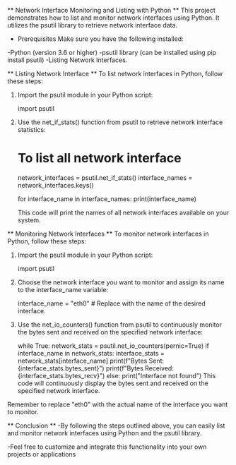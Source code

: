   ** Network Interface Monitoring and Listing with Python **
  This project demonstrates how to list and monitor network interfaces using Python. It utilizes the psutil library to retrieve network interface data.

  * Prerequisites 
   Make sure you have the following installed:

   -Python (version 3.6 or higher)
   -psutil library (can be installed using pip install psutil)
   -Listing Network Interfaces.

  ** Listing Network Interface **
  To list network interfaces in Python, follow these steps:

1) Import the psutil module in your Python script:

   import psutil

2) Use the net_if_stats() function from psutil to retrieve network interface statistics:

   # To list all network interface 
   network_interfaces = psutil.net_if_stats()
   interface_names = network_interfaces.keys()

   for interface_name in interface_names:
        print(interface_name)

   This code will print the names of all network interfaces available on your system.

  ** Monitoring Network Interfaces **
  To monitor network interfaces in Python, follow these steps:

1) Import the psutil module in your Python script:

   import psutil

2) Choose the network interface you want to monitor and assign its name to the interface_name variable:

   interface_name = "eth0"  # Replace with the name of the desired interface.

3) Use the net_io_counters() function from psutil to continuously monitor the bytes sent and received on the specified network interface:

   while True:
         network_stats = psutil.net_io_counters(pernic=True)
         if interface_name in network_stats:
             interface_stats = network_stats[interface_name]
             print(f"Bytes Sent: {interface_stats.bytes_sent}")
             print(f"Bytes Received: {interface_stats.bytes_recv}")
         else:
            print("Interface not found")
  This code will continuously display the bytes sent and received on the specified network interface.

  Remember to replace "eth0" with the actual name of the interface you want to monitor.

  ** Conclusion **
  -By following the steps outlined above, you can easily list and monitor network interfaces using Python and the psutil library.

  -Feel free to customize and integrate this functionality into your own projects or applications
